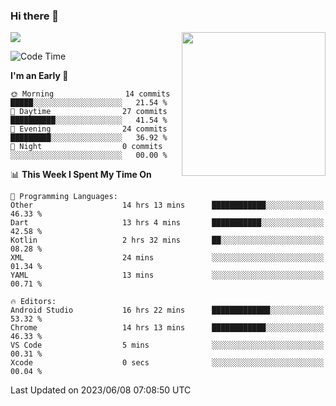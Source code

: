 ### Hi there 👋

![](https://metrics.lecoq.io/itaowu?template=classic&config.timezone=Asia%2FShanghai)
<img align='right' src="https://media.giphy.com/media/M9gbBd9nbDrOTu1Mqx/giphy.gif" width="230">

<!--START_SECTION:waka-->
![Code Time](http://img.shields.io/badge/Code%20Time-49%20hrs%209%20mins-blue)

**I'm an Early 🐤** 

```text
🌞 Morning                14 commits          █████░░░░░░░░░░░░░░░░░░░░   21.54 % 
🌆 Daytime                27 commits          ██████████░░░░░░░░░░░░░░░   41.54 % 
🌃 Evening                24 commits          █████████░░░░░░░░░░░░░░░░   36.92 % 
🌙 Night                  0 commits           ░░░░░░░░░░░░░░░░░░░░░░░░░   00.00 % 
```


📊 **This Week I Spent My Time On** 

```text
💬 Programming Languages: 
Other                    14 hrs 13 mins      ████████████░░░░░░░░░░░░░   46.33 % 
Dart                     13 hrs 4 mins       ███████████░░░░░░░░░░░░░░   42.58 % 
Kotlin                   2 hrs 32 mins       ██░░░░░░░░░░░░░░░░░░░░░░░   08.28 % 
XML                      24 mins             ░░░░░░░░░░░░░░░░░░░░░░░░░   01.34 % 
YAML                     13 mins             ░░░░░░░░░░░░░░░░░░░░░░░░░   00.71 % 

🔥 Editors: 
Android Studio           16 hrs 22 mins      █████████████░░░░░░░░░░░░   53.32 % 
Chrome                   14 hrs 13 mins      ████████████░░░░░░░░░░░░░   46.33 % 
VS Code                  5 mins              ░░░░░░░░░░░░░░░░░░░░░░░░░   00.31 % 
Xcode                    0 secs              ░░░░░░░░░░░░░░░░░░░░░░░░░   00.04 % 
```


 Last Updated on 2023/06/08 07:08:50 UTC
<!--END_SECTION:waka-->

<!--
**itaowu/itaowu** is a ✨ _special_ ✨ repository because its `README.md` (this file) appears on your GitHub profile.

Here are some ideas to get you started:

- 🔭 I’m currently working on ...
- 🌱 I’m currently learning ...
- 👯 I’m looking to collaborate on ...
- 🤔 I’m looking for help with ...
- 💬 Ask me about ...
- 📫 How to reach me: ...
- 😄 Pronouns: ...
- ⚡ Fun fact: ...
-->

